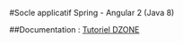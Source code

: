 #Socle applicatif Spring - Angular 2 (Java 8)

##Documentation :
[Tutoriel DZONE](https://dzone.com/articles/angular-2-and-spring-boot-development-environment)
